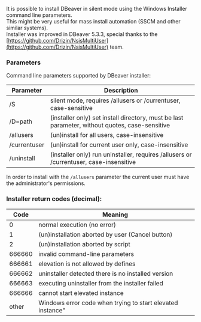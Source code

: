 It is possible to install DBeaver in silent mode using the Windows Installer command line parameters.  
This might be very useful for mass install automation (SSCM and other similar systems).  
Installer was improved in DBeaver 5.3.3, special thanks to the [https://github.com/Drizin/NsisMultiUser](https://github.com/Drizin/NsisMultiUser) team.  

### Parameters 

Command line parameters supported by DBeaver installer:

Parameter|Description
---|---
/S | silent mode, requires /allusers or /currentuser, case-sensitive
/D=path | (installer only) set install directory, must be last parameter, without quotes, case-sensitive
/allusers | (un)install for all users, case-insensitive
/currentuser | (un)install for current user only, case-insensitive
/uninstall | (installer only) run uninstaller, requires /allusers or /currentuser, case-insensitive

In order to install with the `/allusers` parameter the current user must have the administrator's permissions.

### Installer return codes (decimal):

Code|Meaning
---|---
0 | normal execution (no error)
1 | (un)installation aborted by user (Cancel button)
2 | (un)installation aborted by script
666660 | invalid command-line parameters
666661 | elevation is not allowed by defines
666662 | uninstaller detected there is no installed version
666663 | executing uninstaller from the installer failed
666666 | cannot start elevated instance
other | Windows error code when trying to start elevated instance"
